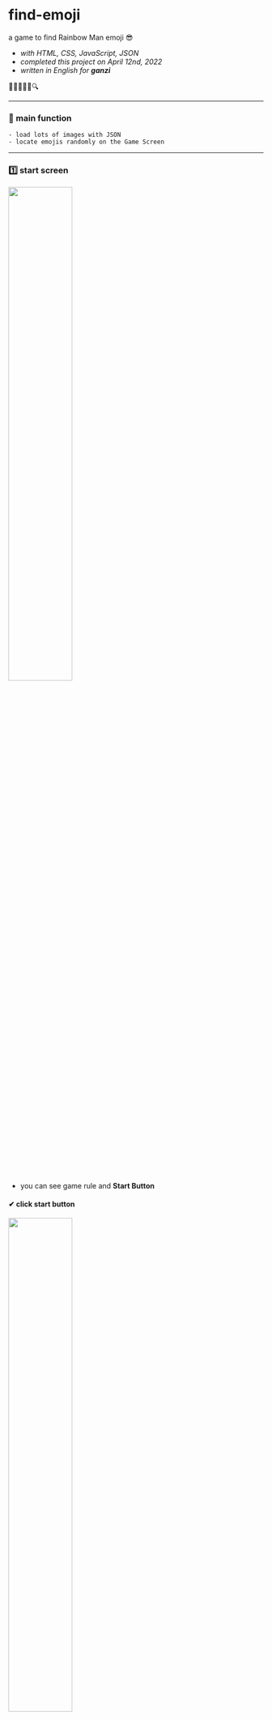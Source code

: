 # find-emoji
a game to find Rainbow Man emoji 😎

+ *with HTML, CSS, JavaScript, JSON*   
+ *completed this project on April 12nd, 2022*  
+ *written in English for **ganzi***

🔎🧐🤓🤪🤩🔍

---

### 📌 main function
```
- load lots of images with JSON
- locate emojis randomly on the Game Screen  
```
---

### 1️⃣ start screen
<img width="50%" height="50%" src="https://user-images.githubusercontent.com/90179774/162949885-33377f5e-381a-4f5e-b667-753fbd2fb2f2.PNG"/>  

+ you can see game rule and **Start Button**  

#### ✔ click start button  
<img width="50%" height="50%" src="https://user-images.githubusercontent.com/90179774/162949891-16e7c4ee-e745-4233-8a83-06ac6ae2c97a.gif"/>  

+ when **start button** is pressed, it turns into **stop button** 
+ if you click **start button**, **Start Screen** is disappeared and emojis are strewn on the **Game Screen** randomly  
+ timer and Rainbow Man counter works


### 2️⃣ game screen & result screen
<img width="50%" height="50%" src="https://user-images.githubusercontent.com/90179774/162955564-05cfd3ea-d9e2-450b-a451-b5d94c687182.PNG"/>  

+ among lots of emojis, find hidden Rainbow Man emojis  
+ you can hear effect sound when put your mouse on Rainbow Man


#### ✔ if you find all Rainbow Mans  
<img width="50%" height="50%" src="https://user-images.githubusercontent.com/90179774/162949897-dacdb497-caa0-4bfd-85f7-763ef8be972c.gif"/>  

+ **Result Screen** that includes **success text** is shown
+ you can replay game with **replay button** 


#### ✔ if time is over 
<img width="50%" height="50%" src="https://user-images.githubusercontent.com/90179774/162949904-0043308b-f988-4d3f-9ef7-0aebaec413a6.gif"/>  

+ when timer left under 10 seconds, timer's color changes to red  
+ **Result Screen** that includes **fail text** is shown
+ you can replay game with **replay button**


#### ✔ if you click other emojis 
<img width="50%" height="50%" src="https://user-images.githubusercontent.com/90179774/162949902-eee25014-9cf0-4511-b8cd-e1c473dd63f1.gif"/>  

+ **Result Screen** that includes **fail text** is shown
+ you can replay game with **replay button**


---

ℹ **I used   
*icons from [font awesome](https://fontawesome.com/)  
emoji imgs from [emoji island](https://emojiisland.com/)  
effect sounds from [envato elements](https://elements.envato.com/)  
background sounds from [orange free sounds](https://orangefreesounds.com/)***
